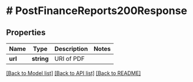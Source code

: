 # # PostFinanceReports200Response

## Properties

Name | Type | Description | Notes
------------ | ------------- | ------------- | -------------
**url** | **string** | URI of PDF |

[[Back to Model list]](../../README.md#models) [[Back to API list]](../../README.md#endpoints) [[Back to README]](../../README.md)
